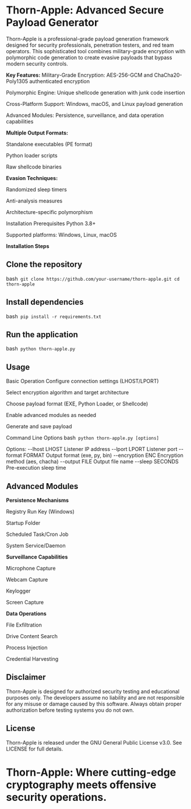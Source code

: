 # Thorn-Apple: Advanced Secure Payload Generator

Thorn-Apple is a professional-grade payload generation framework designed for security professionals, penetration testers, and red team operators. This sophisticated tool combines military-grade encryption with polymorphic code generation to create evasive payloads that bypass modern security controls.

**Key Features:**
Military-Grade Encryption: AES-256-GCM and ChaCha20-Poly1305 authenticated encryption

Polymorphic Engine: Unique shellcode generation with junk code insertion

Cross-Platform Support: Windows, macOS, and Linux payload generation

Advanced Modules: Persistence, surveillance, and data operation capabilities

**Multiple Output Formats:**

Standalone executables (PE format)

Python loader scripts

Raw shellcode binaries

**Evasion Techniques:**

Randomized sleep timers

Anti-analysis measures

Architecture-specific polymorphism

Installation
Prerequisites
Python 3.8+

Supported platforms: Windows, Linux, macOS

**Installation Steps**

## Clone the repository
bash```
git clone https://github.com/your-username/thorn-apple.git
cd thorn-apple```

## Install dependencies
bash```
pip install -r requirements.txt```

## Run the application
bash```
python thorn-apple.py```

## Usage
Basic Operation
Configure connection settings (LHOST/LPORT)

Select encryption algorithm and target architecture

Choose payload format (EXE, Python Loader, or Shellcode)

Enable advanced modules as needed

Generate and save payload

Command Line Options
bash```
python thorn-apple.py [options]```

Options:
  --lhost LHOST       Listener IP address
  --lport LPORT       Listener port
  --format FORMAT     Output format (exe, py, bin)
  --encryption ENC    Encryption method (aes, chacha)
  --output FILE       Output file name
  --sleep SECONDS     Pre-execution sleep time
  
## Advanced Modules
**Persistence Mechanisms**

Registry Run Key (Windows)

Startup Folder

Scheduled Task/Cron Job

System Service/Daemon

**Surveillance Capabilities**

Microphone Capture

Webcam Capture

Keylogger

Screen Capture

**Data Operations**

File Exfiltration

Drive Content Search

Process Injection

Credential Harvesting

## Disclaimer
Thorn-Apple is designed for authorized security testing and educational purposes only. The developers assume no liability and are not responsible for any misuse or damage caused by this software. Always obtain proper authorization before testing systems you do not own.

## License
Thorn-Apple is released under the GNU General Public License v3.0. See LICENSE for full details.

# Thorn-Apple: Where cutting-edge cryptography meets offensive security operations.
